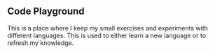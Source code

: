 ## Code Playground

This is a place where I keep my small exercises and experiments with different languages. This is used to either learn a new language or to refresh my knowledge.
